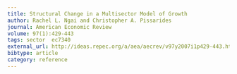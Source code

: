 ```yaml
---
title: Structural Change in a Multisector Model of Growth
author: Rachel L. Ngai and Christopher A. Pissarides
journal: American Economic Review
volume: 97(1):429-443
tags: sector  ec7340
external_url: http://ideas.repec.org/a/aea/aecrev/v97y2007i1p429-443.html
bibtype: article
category: reference
---
```

